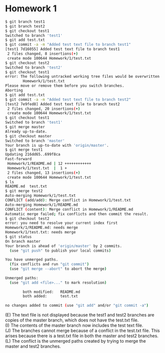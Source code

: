 # Homework 1  
```bash  
$ git branch test1  
$ git branch test2  
$ git checkout test1  
Switched to branch 'test1'  
$ git add test.txt  
$ git commit -a -m "Added test text file to branch test1"  
[test1 7d16055] Added test text file to branch test1  
 2 files changed, 8 insertions(+)  
 create mode 100644 Homework/1/test.txt  
$ git checkout test2  
Switched to branch 'test2'  
$ git checkout test1  
error: The following untracked working tree files would be overwritten by checkout:  
        Homework/1/test.txt  
Please move or remove them before you switch branches.  
Aborting  
$ git add test.txt  
$ git commit -a -m "Added test text file to branch test2"  
[test2 7e9fed8] Added test text file to branch test2  
 2 files changed, 20 insertions(+)  
 create mode 100644 Homework/1/test.txt  
$ git checkout test1  
Switched to branch 'test1'  
$ git merge master  
Already up-to-date.  
$ git checkout master  
Switched to branch 'master'  
Your branch is up-to-date with 'origin/master'.  
$ git merge test1  
Updating 216dd65..699f8ca  
Fast-forward  
 Homework/1/README.md | 12 ++++++++++++  
 Homework/1/test.txt  |  1 +  
 2 files changed, 13 insertions(+)  
 create mode 100644 Homework/1/test.txt  
$ ls  
README.md  test.txt  
$ git merge test2  
Auto-merging Homework/1/test.txt  
CONFLICT (add/add): Merge conflict in Homework/1/test.txt  
Auto-merging Homework/1/README.md  
CONFLICT (content): Merge conflict in Homework/1/README.md  
Automatic merge failed; fix conflicts and then commit the result.  
$ git checkout test2  
error: you need to resolve your current index first  
Homework/1/README.md: needs merge  
Homework/1/test.txt: needs merge  
$ git status  
On branch master  
Your branch is ahead of 'origin/master' by 2 commits.  
  (use "git push" to publish your local commits)  
  
You have unmerged paths.  
  (fix conflicts and run "git commit")  
  (use "git merge --abort" to abort the merge)  
  
Unmerged paths:  
  (use "git add <file>..." to mark resolution)  
  
        both modified:   README.md  
        both added:      test.txt  
  
no changes added to commit (use "git add" and/or "git commit -a")  

```
(E) The text file is not displayed because the test1 and test2 branches are copies of the master branch, which does not have the test.txt file.  
(I) The contents of the master branch now includes the test text file.  
(J) The branches cannot merge because of a conflict in the test.txt file. This arises because there is a test.txt file in both the master and test2 branches.  
(L) The conflict is the unmerged paths created by trying to merge the master and test2 branches.